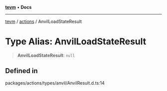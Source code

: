 [**tevm**](../../README.md) • **Docs**

***

[tevm](../../modules.md) / [actions](../README.md) / AnvilLoadStateResult

# Type Alias: AnvilLoadStateResult

> **AnvilLoadStateResult**: `null`

## Defined in

packages/actions/types/anvil/AnvilResult.d.ts:14
